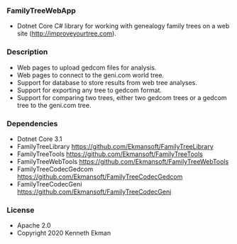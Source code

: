 ### FamilyTreeWebApp
- Dotnet Core C# library for working with genealogy family trees on a web site (http://improveyourtree.com).

### Description
- Web pages to upload gedcom files for analysis.
- Web pages to connect to the geni.com world tree.
- Support for database to store results from web tree analyses.
- Support for exporting any tree to gedcom format.
- Support for comparing two trees, either two gedcom trees or a gedcom tree to the geni.com tree.

### Dependencies
- Dotnet Core 3.1
- FamilyTreeLibrary https://github.com/Ekmansoft/FamilyTreeLibrary
- FamilyTreeTools https://github.com/Ekmansoft/FamilyTreeTools
- FamilyTreeWebTools https://github.com/Ekmansoft/FamilyTreeWebTools
- FamilyTreeCodecGedcom https://github.com/Ekmansoft/FamilyTreeCodecGedcom
- FamilyTreeCodecGeni https://github.com/Ekmansoft/FamilyTreeCodecGeni

### License 
- Apache 2.0
- Copyright 2020 Kenneth Ekman